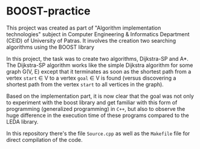 # BOOST-practice
This project was created as part of "Algorithm implementation technologies" subject in Computer Engineering &amp; Informatics Department (CEID) of University of Patras. It involves the creation two searching algorithms using the BOOST library

In this project, the task was to create two algorithms, Dijkstra-SP and A*. The Dijkstra-SP algorithm works like the simple Dijkstra algorithm for some graph G(V, E) except that it terminates as soon as the shortest path from a vertex `start` ∈ V to a vertex `goal` ∈ V is found (versus discovering a shortest path from the vertex `start` to all vertices in the graph).

Based on the implementation part, it is now clear that the goal was not only to experiment with the boost library and get familiar with this form of programming (generalized programming) in `C++`, but also to observe the huge difference in the execution time of these programs compared to the LEDA library. 

In this repository there's the file `Source.cpp` as well as the `Makefile` file for direct compilation of the code.
